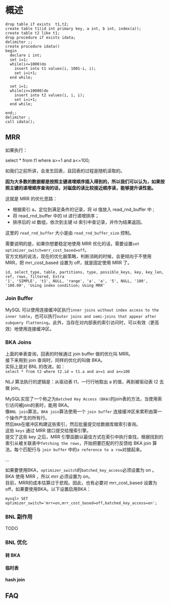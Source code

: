 # 概述

```{}
drop table if exists  t1,t2;
create table t1(id int primary key, a int, b int, index(a));
create table t2 like t1;
drop procedure if exists idata;
delimiter ;;
create procedure idata()
begin
  declare i int;
  set i=1;
  while(i<=1000)do
    insert into t1 values(i, 1001-i, i);
    set i=i+1;
  end while;
  
  set i=1;
  while(i<=10000)do
    insert into t2 values(i, i, i);
    set i=i+1;
  end while;

end;;
delimiter ;
call idata();
```

## MRR

如果执行：

select * from t1 where a>=1 and a<=100;

如我们之前所讲，会发生回表，且回表的过程是随机读取的。

**因为大多数的数据都是按照主键递增顺序插入得到的，所以我们可以认为，如果按照主键的递增顺序查询的话，对磁盘的读比较接近顺序读，能够提升读性能。**  

这就是 MRR 的优化思路：

- 根据索引 a，定位到满足条件的记录，将 id 值放入 read_rnd_buffer 中 ;
- 将 read_rnd_buffer 中的 id 进行递增排序；
- 排序后的 id 数组，依次到主键 id 索引中查记录，并作为结果返回。

这里的 `read_rnd_buffer` 大小是由 `read_rnd_buffer_size` 控制。

需要说明的是，如果你想要稳定地使用 MRR 优化的话，需要设置`set optimizer_switch=mrr_cost_based=off`。  
官方文档的说法，现在的优化器策略，判断消耗的时候，会更倾向于不使用 MRR，把 mrr_cost_based 设置为 off，就是固定使用 MRR 了。  

```{}
id, select_type, table, partitions, type, possible_keys, key, key_len, ref, rows, filtered, Extra
'1', 'SIMPLE', 't1', NULL, 'range', 'a', 'a', '5', NULL, '100', '100.00', 'Using index condition; Using MRR'
```

### Join Buffer

MySQL 可以使用连接缓冲区执行`inner joins without index access to the inner table`，也可以执行`outer joins and semi-joins that appear after subquery flattening`。此外，当存在对内部表的索引访问时，可以有效（更高效）地使用连接缓冲区。  

### BKA Joins

上面的单表查询，回表的时候通过 join buffer 做的优化叫 MRR。  
接下来用到 join 查询时，同样的优化的叫做 BKA。  
实际上是对 BNL 的改进。如：  
`select * from t2 where t2.id = t1.a and a>=1 and a<=100`  

NLJ 算法执行的逻辑是：从驱动表 t1，一行行地取出 a 的值，再到被驱动表 t2 去做 join。  

MySQL实现了一个称之为`Batched Key Access (BKA)`的join表的方法，当使用索引访问被join的表时，能用 BKA。  
像`BNL join`算法，`BKA join`算法使用一个 `join buffer` 连接缓冲区来累积由第一个操作产生的所有行。  
然后`BKA`在缓冲区构建这些索引，然后批量提交给数据库做索引查询。  
这些 `keys` 通过 MRR 接口提交给搜索引擎。  
提交了这些 key 之后，MRR 引擎函数以最佳方式在索引中执行查找，根据找到的索引从被关联表中`fetching the rows`，开始把要匹配的行反馈给 BKA join 算法。每个匹配行与 `join buffer` 中的`a reference to a row`对接起来。

...

如果要使用BKA，`optimizer_switch`的`batched_key_access`必须设置为 on 。 BKA 使用 MRR ，所以 mrr 必须设置为 on。  
目前，MRR的成本估算过于悲观。因此，也有必要对 mrr_cost_based 设置为 off，如果要使用BKA。以下设置启用BKA：

```{}
mysql> SET optimizer_switch='mrr=on,mrr_cost_based=off,batched_key_access=on';
```

### BNL 副作用

TODO

### BNL 优化

#### 转 BKA

#### 临时表

#### hash join

## FAQ
